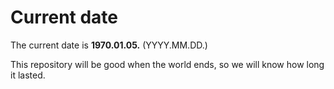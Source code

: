 # Current date

The current date is **1970.01.05.** (YYYY.MM.DD.)

This repository will be good when the world ends, so we will know how long it lasted.